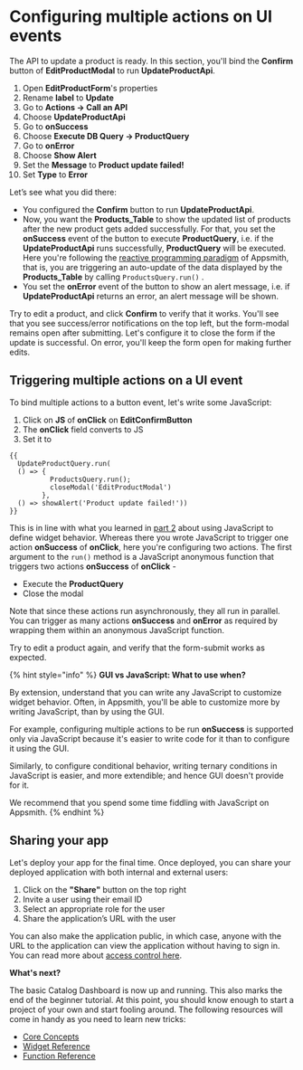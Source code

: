 # Configuring multiple actions on UI events

The API to update a product is ready. In this section, you'll bind the **Confirm** button of **EditProductModal** to run **UpdateProductApi**.

1. Open **EditProductForm**'s properties
2. Rename **label** to **Update**
3. Go to **Actions → Call an API**
4. Choose **UpdateProductApi**
5. Go to **onSuccess**
6. Choose **Execute DB Query → ProductQuery**
7. Go to **onError**
8. Choose **Show Alert**
9. Set the **Message** to **Product update failed!**
10. Set **Type** to **Error**

Let’s see what you did there:

* You configured the **Confirm** button to run **UpdateProductApi**.
* Now, you want the **Products\_Table** to show the updated list of products after the new product gets added successfully. For that, you set the **onSuccess** event of the button to execute **ProductQuery**, i.e. if the **UpdateProductApi** runs successfully, **ProductQuery** will be executed. Here you're following the [reactive programming paradigm](../part-1-creating-a-simple-view/creating-your-first-table.md#reactive-programming) of Appsmith, that is, you are triggering an auto-update of the data displayed by the **Products\_Table**  by calling `ProductsQuery.run()` .
* You set the **onError** event of the button to show an alert message, i.e. if **UpdateProductApi** returns an error, an alert message will be shown.

Try to edit a product, and click **Confirm** to verify that it works. You'll see that you see success/error notifications on the top left, but the form-modal remains open after submitting. Let's configure it to close the form if the update is successful. On error, you'll keep the form open for making further edits.

## Triggering multiple actions on a UI event

To bind multiple actions to a button event, let's write some JavaScript:

1. Click on **JS** of **onClick** on **EditConfirmButton**
2. The **onClick** field converts to JS
3. Set it to 

```text
{{
  UpdateProductQuery.run(
  () => { 
          ProductsQuery.run(); 
          closeModal('EditProductModal')
        },
  () => showAlert('Product update failed!'))
}}
```

This is in line with what you learned in [part 2](https://app.gitbook.com/@appsmith/s/appsmith/~/drafts/-MNhV_5Yq8kOObHz_DLu/v/v1.3/tutorial/part-2-using-forms) about using JavaScript to define widget behavior. Whereas there you wrote JavaScript to trigger one action **onSuccess** of **onClick**, here you're configuring two actions. The first argument to the `run()` method is a JavaScript anonymous function that triggers two actions **onSuccess** of **onClick** -

* Execute the **ProductQuery** 
* Close the modal

Note that since these actions run asynchronously, they all run in parallel. You can trigger as many actions **onSuccess** and **onError** as required by wrapping them within an anonymous JavaScript function.

Try to edit a product again, and verify that the form-submit works as expected.

{% hint style="info" %}
**GUI vs JavaScript: What to use when?**

By extension, understand that you can write any JavaScript to customize widget behavior. Often, in Appsmith, you'll be able to customize more by writing JavaScript, than by using the GUI.

For example, configuring multiple actions to be run **onSuccess** is supported only via JavaScript because it's easier to write code for it than to configure it using the GUI.

Similarly, to configure conditional behavior, writing ternary conditions in JavaScript is easier, and more extendible; and hence GUI doesn't provide for it.

We recommend that you spend some time fiddling with JavaScript on Appsmith.
{% endhint %}

## Sharing your app

Let's deploy your app for the final time. Once deployed, you can share your deployed application with both internal and external users:

1. Click on the **"Share"** button on the top right
2. Invite a user using their email ID
3. Select an appropriate role for the user 
4. Share the application’s URL with the user

You can also make the application public, in which case, anyone with the URL to the application can view the application without having to sign in. You can read more about [access control here](https://docs.appsmith.com/core-concepts/access-control).

**What's next?**

The basic Catalog Dashboard is now up and running. This also marks the end of the beginner tutorial. At this point, you should know enough to start a project of your own and start fooling around. The following resources will come in handy as you need to learn new tricks:

* [Core Concepts](https://docs.appsmith.com/core-concepts/)
* [Widget Reference](https://docs.appsmith.com/widget-reference)
* [Function Reference](https://docs.appsmith.com/function-reference/)

